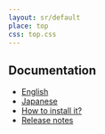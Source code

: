 ```yaml
---
layout: sr/default
place: top
css: top.css
---
```


## Documentation
- [English](about.html)
- [Japanese](about.ja.html)
- [How to install it?](howto.html)
- [Release notes](release_note.html)
